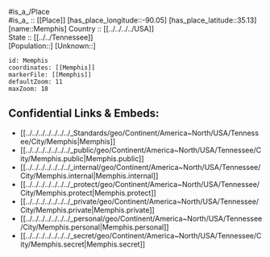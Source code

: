 ﻿---
location: [35.13,-90.05] 
mapzoom: [7,12] 
mapmarker: city 
type: City
tags:
- geo/City


SpocWebEntityId: 32407
isDeleted: false
confidential: public

---
#is_a_/Place  
#is_a_ :: [[Place]] 
[has_place_longitude::-90.05] 
[has_place_latitude::35.13] 
[name::Memphis] 
Country :: [[../../../../USA]]  
State :: [[../../Tennessee]]  
[Population::] 
[Unknown::] 


```leaflet
id: Memphis
coordinates: [[Memphis]] 
markerFile: [[Memphis]] 
defaultZoom: 11 
maxZoom: 18
```


## Confidential Links & Embeds: 
- [[../../../../../../../_Standards/geo/Continent/America~North/USA/Tennessee/City/Memphis|Memphis]] 
- [[../../../../../../../_public/geo/Continent/America~North/USA/Tennessee/City/Memphis.public|Memphis.public]] 
- [[../../../../../../../_internal/geo/Continent/America~North/USA/Tennessee/City/Memphis.internal|Memphis.internal]] 
- [[../../../../../../../_protect/geo/Continent/America~North/USA/Tennessee/City/Memphis.protect|Memphis.protect]] 
- [[../../../../../../../_private/geo/Continent/America~North/USA/Tennessee/City/Memphis.private|Memphis.private]] 
- [[../../../../../../../_personal/geo/Continent/America~North/USA/Tennessee/City/Memphis.personal|Memphis.personal]] 
- [[../../../../../../../_secret/geo/Continent/America~North/USA/Tennessee/City/Memphis.secret|Memphis.secret]] 
